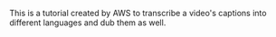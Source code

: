 This is a tutorial created by AWS to transcribe a video's captions into different languages and dub them as well.

